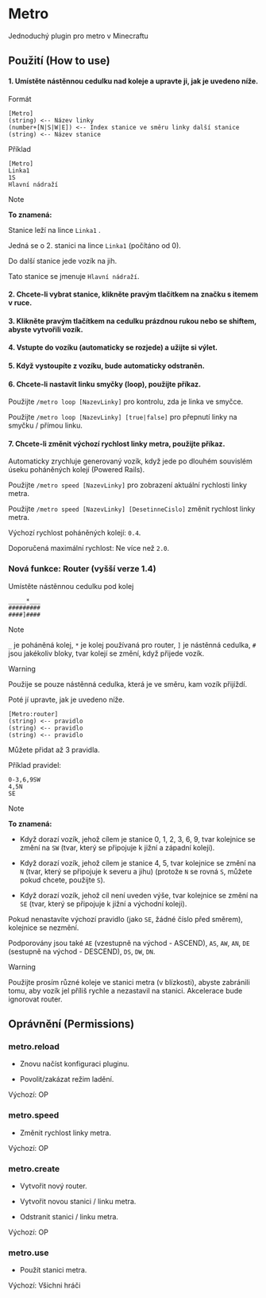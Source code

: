 # Metro
 Jednoduchý plugin pro metro v Minecraftu

## Použití (How to use)

#### 1. Umístěte nástěnnou cedulku nad koleje a upravte ji, jak je uvedeno níže.

Formát

```
[Metro]
(string) <-- Název linky
(number+[N|S|W|E]) <-- Index stanice ve směru linky další stanice
(string) <-- Název stanice
```

Příklad

```
[Metro]
Linka1
1S
Hlavní nádraží
```

> [!NOTE]
> **To znamená:**
> 
> Stanice leží na lince `Linka1` .
> 
> Jedná se o 2. stanici na lince `Linka1` (počítáno od 0).
> 
> Do další stanice jede vozík na jih.
> 
> Tato stanice se jmenuje `Hlavní nádraží`.

#### 2. Chcete-li vybrat stanice, klikněte pravým tlačítkem na značku s itemem v ruce.

#### 3. Klikněte pravým tlačítkem na cedulku prázdnou rukou nebo se shiftem, abyste vytvořili vozík.

#### 4. Vstupte do vozíku (automaticky se rozjede) a užijte si výlet.

#### 5. Když vystoupíte z vozíku, bude automaticky odstraněn.

#### 6. Chcete-li nastavit linku smyčky (loop), použijte příkaz.

Použijte `/metro loop [NazevLinky]` pro kontrolu, zda je linka ve smyčce.

Použijte `/metro loop [NazevLinky] [true|false]` pro přepnutí linky na smyčku / přímou linku.

#### 7. Chcete-li změnit výchozí rychlost linky metra, použijte příkaz.

Automaticky zrychluje generovaný vozík, když jede po dlouhém souvislém úseku poháněných kolejí (Powered Rails).

Použijte `/metro speed [NazevLinky]` pro zobrazení aktuální rychlosti linky metra.

Použijte `/metro speed [NazevLinky] [DesetinneCislo]` změnit rychlost linky metra.

Výchozí rychlost poháněných kolejí: `0.4`.

Doporučená maximální rychlost: Ne více než `2.0`.

### Nová funkce: Router (vyšší verze 1.4)

Umístěte nástěnnou cedulku pod kolej

```
_____*___
#########
####]####
```

> [!NOTE]
> `_` je poháněná kolej, `*` je kolej používaná pro router, `]` je nástěnná cedulka, `#` jsou jakékoliv bloky, tvar kolejí se změní, když přijede vozík.

> [!WARNING]
> Použije se pouze nástěnná cedulka, která je ve směru, kam vozík přijíždí.

Poté jí upravte, jak je uvedeno níže.

```
[Metro:router]
(string) <-- pravidlo
(string) <-- pravidlo
(string) <-- pravidlo
```

Můžete přidat až 3 pravidla.

Příklad pravidel:

```
0-3,6,9SW
4,5N
SE
```

> [!NOTE]
> **To znamená:**
> 
> - Když dorazí vozík, jehož cílem je stanice 0, 1, 2, 3, 6, 9, tvar kolejnice se změní na `SW` (tvar, který se připojuje k jižní a západní koleji).
> 
> - Když dorazí vozík, jehož cílem je stanice 4, 5, tvar kolejnice se změní na `N` (tvar, který se připojuje k severu a jihu) (protože `N` se rovná `S`, můžete pokud chcete, použijte `S`).
> 
> - Když dorazí vozík, jehož cíl není uveden výše, tvar kolejnice se změní na `SE` (tvar, který se připojuje k jižní a východní koleji).

Pokud nenastavíte výchozí pravidlo (jako `SE`, žádné číslo před směrem), kolejnice se nezmění.

Podporovány jsou také `AE` (vzestupně na východ - ASCEND), `AS`, `AW`, `AN`, `DE` (sestupně na východ - DESCEND), `DS`, `DW`, `DN`.

> [!WARNING]
> Použijte prosím různé koleje ve stanici metra (v blízkosti), abyste zabránili tomu, aby vozík jel příliš rychle a nezastavil na stanici. Akcelerace bude ignorovat router.

## Oprávnění (Permissions)

### metro.reload

- Znovu načíst konfiguraci pluginu.

- Povolit/zakázat režim ladění.
  
Výchozí: OP

### metro.speed

- Změnit rychlost linky metra.

Výchozí: OP

### metro.create

- Vytvořit nový router.

- Vytvořit novou stanici / linku metra.

- Odstranit stanici / linku metra.

Výchozí: OP

### metro.use

- Použít stanici metra.

Výchozí: Všichni hráči
